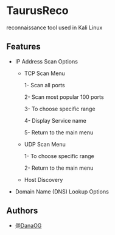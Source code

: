 # TaurusReco
reconnaissance tool used in Kali Linux  


## Features

- IP Address Scan Options 

    - TCP Scan Menu

        1- Scan all ports

        2- Scan most popular 100 ports

        3- To choose specific range 

        4- Display Service name

        5- Return to the main menu

    - UDP Scan Menu

        1- To choose specific range
        
        2- Return to the main menu

    - Host Discovery 

- Domain Name (DNS) Lookup Options 



## Authors

- [@DanaOG](https://www.github.com/DanaOG)
